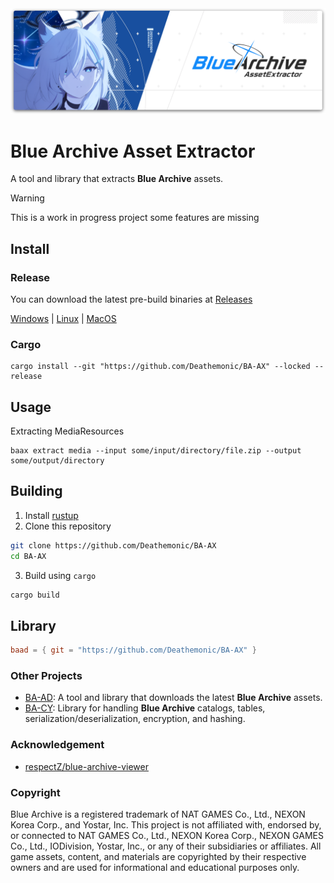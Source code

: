 <div>
    <img src=".github/resources/archive.png" alt="logo" />
</div>

# Blue Archive Asset Extractor
A tool and library that extracts **Blue Archive** assets.


> [!WARNING]  
> This is a work in progress project some features are missing 

## Install

### Release
You can download the latest pre-build binaries at [Releases](https://github.com/Deathemonic/BA-AX/releases)

[Windows](https://github.com/Deathemonic/BA-AX/releases/download/v0.1.0/baax-windows-x86_64.zip) | [Linux](https://github.com/Deathemonic/BA-AX/releases/download/v0.1.0/baax-linux-x86_64.zip) | [MacOS](https://github.com/Deathemonic/BA-AX/releases/download/v0.1.0/baax-macos-aarch64.zip)

### Cargo
```shell
cargo install --git "https://github.com/Deathemonic/BA-AX" --locked --release
```

## Usage

Extracting MediaResources
```shell
baax extract media --input some/input/directory/file.zip --output some/output/directory
```

## Building

1. Install [rustup](https://rustup.rs)
2. Clone this repository
```sh
git clone https://github.com/Deathemonic/BA-AX
cd BA-AX
```
3. Build using `cargo`
```sh
cargo build
```

## Library
```toml
baad = { git = "https://github.com/Deathemonic/BA-AX" }
```

### Other Projects
- [BA-AD](https://github.com/Deathemonic/BA-AD): A tool and library that downloads the latest **Blue Archive** assets.
- [BA-CY](https://github.com/Deathemonic/BA-CY): Library for handling **Blue Archive** catalogs, tables, serialization/deserialization, encryption, and hashing.


### Acknowledgement
- [respectZ/blue-archive-viewer](https://github.com/respectZ/blue-archive-viewer)

### Copyright
Blue Archive is a registered trademark of NAT GAMES Co., Ltd., NEXON Korea Corp., and Yostar, Inc.
This project is not affiliated with, endorsed by, or connected to NAT GAMES Co., Ltd., NEXON Korea Corp., NEXON GAMES Co., Ltd., IODivision, Yostar, Inc., or any of their subsidiaries or affiliates.
All game assets, content, and materials are copyrighted by their respective owners and are used for informational and educational purposes only.
